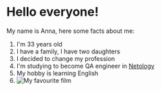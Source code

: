 # Hello everyone!
My name is Anna, here some facts about me:

1. I'm 33 years old
2. I have a family, I have two daughters
3. I decided to change my profession
4. I'm studying to become QA engineer in [Netology](https://netology.ru)
5. My hobby is learning English 
6. ![My favourite film](/https://www.google.com/search?q=into+the+wild&sca_esv=577390696&tbm=isch&sxsrf=AM9HkKnDudfvOp1cmxBegdFBkOQaz7exkg:1698476751031&source=lnms&sa=X&ved=2ahUKEwio5J37lpiCAxXZVPEDHc3fCV0Q_AUoAXoECAIQAw&biw=959&bih=554&dpr=2#imgrc=iOyW79dsDPfEmM)